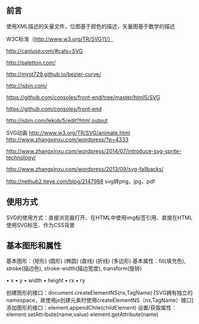 前言
----

使用XML描述的矢量文件，位图基于颜色的描述，矢量图基于数学的描述

W3C标准（http://www.w3.org/TR/SVG11/）

http://caniuse.com/#cats=SVG

http://paletton.com/

http://myst729.github.io/bezier-curve/

http://jsbin.com/

https://github.com/consoles/front-end/tree/master/html5/SVG

https://github.com/consoles/front-end

http://jsbin.com/lekob/5/edit?html,output

SVG动画
http://www.w3.org/TR/SVG/animate.html
http://www.zhangxinxu.com/wordpress/?p=4333


http://www.zhangxinxu.com/wordpress/2014/07/introduce-svg-sprite-technology/   

http://www.zhangxinxu.com/wordpress/2013/09/svg-fallbacks/

http://nethub2.iteye.com/blog/2147988   svg转png，jpg，pdf

使用方式
--------

SVG的使用方式：直接浏览器打开、在HTML中使用img标签引用、直接在HTML使用SVG标签、作为CSS背景


基本图形和属性
----------------
基本图形：<rect>(矩形) <circle>(圆形) <ellipse>(椭圆) <line>(直线) <polyline>(折线) <polygon>(多边形)
基本属性：fill(填充色), stroke(描边色), stroke-width(描边宽度), transform(旋转)

<rect>
• x 
• y 
• width  • height  • rx 
• ry


创建图形的接口：document.createElementNS(ns,TagName)
[SVG拥有独立的namespace，故使用js创建元素时使用createElementNS（ns,TagName）接口]
添加图形的接口：element.appendChile(childElement)
设置/获取属性：element.setAttribute(name,value)
element.getAttribute(name)
